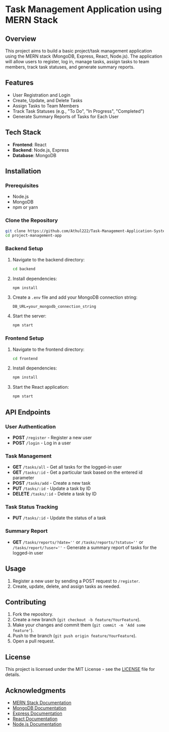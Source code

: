 # Task Management Application using MERN Stack

## Overview

This project aims to build a basic project/task management application using the MERN stack (MongoDB, Express, React, Node.js). The application will allow users to register, log in, manage tasks, assign tasks to team members, track task statuses, and generate summary reports.

## Features

- User Registration and Login
- Create, Update, and Delete Tasks
- Assign Tasks to Team Members
- Track Task Statuses (e.g., "To Do", "In Progress", "Completed")
- Generate Summary Reports of Tasks for Each User

## Tech Stack

- **Frontend**: React
- **Backend**: Node.js, Express
- **Database**: MongoDB

## Installation

### Prerequisites

- Node.js
- MongoDB
- npm or yarn

### Clone the Repository

```bash
git clone https://github.com/Athul222/Task-Management-Application-System.git
cd project-management-app
```

### Backend Setup

1. Navigate to the backend directory:

   ```bash
   cd backend
   ```

2. Install dependencies:

   ```bash
   npm install
   ```

3. Create a `.env` file and add your MongoDB connection string:

   ```plaintext
   DB_URL=your_mongodb_connection_string
   ```

4. Start the server:

   ```bash
   npm start
   ```

### Frontend Setup

1. Navigate to the frontend directory:

   ```bash
   cd frontend
   ```

2. Install dependencies:

   ```bash
   npm install
   ```

3. Start the React application:

   ```bash
   npm start
   ```

## API Endpoints

### User Authentication

- **POST** `/register` - Register a new user
- **POST** `/login` - Log in a user

### Task Management

- **GET** `/tasks/all` - Get all tasks for the logged-in user
- **GET** `/tasks/:id` - Get a particular task based on the entered id parameter
- **POST** `/tasks/add` - Create a new task
- **PUT** `/tasks/:id` - Update a task by ID
- **DELETE** `/tasks/:id` - Delete a task by ID

### Task Status Tracking

- **PUT** `/tasks/:id` - Update the status of a task

### Summary Report

- **GET** `/tasks/reports/?date=''` or `/tasks/reports/?status=''` or `/tasks/report/?user=''` - Generate a summary report of tasks for the logged-in user

## Usage

1. Register a new user by sending a POST request to `/register`.
2. Create, update, delete, and assign tasks as needed.

## Contributing

1. Fork the repository.
2. Create a new branch (`git checkout -b feature/YourFeature`).
3. Make your changes and commit them (`git commit -m 'Add some feature'`).
4. Push to the branch (`git push origin feature/YourFeature`).
5. Open a pull request.

## License

This project is licensed under the MIT License - see the [LICENSE](LICENSE) file for details.

## Acknowledgments

- [MERN Stack Documentation](https://mern.io/)
- [MongoDB Documentation](https://docs.mongodb.com/)
- [Express Documentation](https://expressjs.com/)
- [React Documentation](https://reactjs.org/)
- [Node.js Documentation](https://nodejs.org/en/docs/)